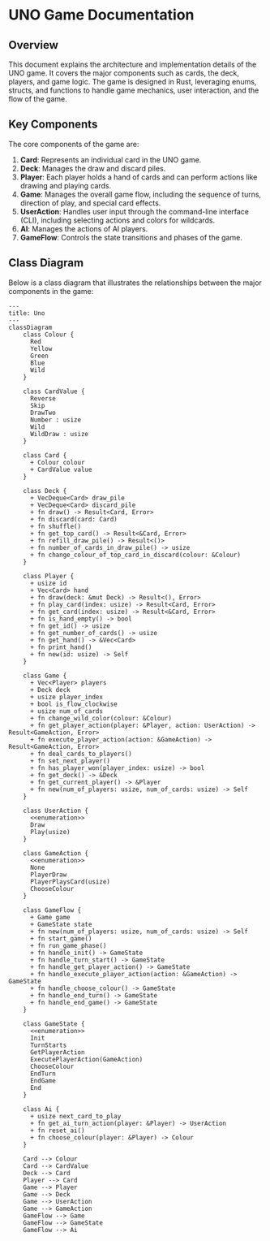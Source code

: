 # UNO Game Documentation

## Overview

This document explains the architecture and implementation details of the UNO game. It covers the major components such as cards, the deck, players, and game logic. The game is designed in Rust, leveraging enums, structs, and functions to handle game mechanics, user interaction, and the flow of the game.

## Key Components

The core components of the game are:

1. **Card**: Represents an individual card in the UNO game.
2. **Deck**: Manages the draw and discard piles.
3. **Player**: Each player holds a hand of cards and can perform actions like drawing and playing cards.
4. **Game**: Manages the overall game flow, including the sequence of turns, direction of play, and special card effects.
5. **UserAction**: Handles user input through the command-line interface (CLI), including selecting actions and colors for wildcards.
6. **AI**: Manages the actions of AI players.
7. **GameFlow**: Controls the state transitions and phases of the game.

## Class Diagram

Below is a class diagram that illustrates the relationships between the major components in the game:

```mermaid
---
title: Uno
---
classDiagram
    class Colour {
      Red
      Yellow
      Green
      Blue
      Wild
    }

    class CardValue {
      Reverse
      Skip
      DrawTwo
      Number : usize
      Wild
      WildDraw : usize
    }

    class Card {
      + Colour colour
      + CardValue value
    }

    class Deck {
      + VecDeque<Card> draw_pile
      + VecDeque<Card> discard_pile
      + fn draw() -> Result<Card, Error>
      + fn discard(card: Card)
      + fn shuffle()
      + fn get_top_card() -> Result<&Card, Error>
      + fn refill_draw_pile() -> Result<()>
      + fn number_of_cards_in_draw_pile() -> usize
      + fn change_colour_of_top_card_in_discard(colour: &Colour)
    }

    class Player {
      + usize id
      + Vec<Card> hand
      + fn draw(deck: &mut Deck) -> Result<(), Error>
      + fn play_card(index: usize) -> Result<Card, Error>
      + fn get_card(index: usize) -> Result<&Card, Error>
      + fn is_hand_empty() -> bool
      + fn get_id() -> usize
      + fn get_number_of_cards() -> usize
      + fn get_hand() -> &Vec<Card>
      + fn print_hand()
      + fn new(id: usize) -> Self
    }

    class Game {
      + Vec<Player> players
      + Deck deck
      + usize player_index
      + bool is_flow_clockwise
      + usize num_of_cards
      + fn change_wild_color(colour: &Colour)
      + fn get_player_action(player: &Player, action: UserAction) -> Result<GameAction, Error>
      + fn execute_player_action(action: &GameAction) -> Result<GameAction, Error>
      + fn deal_cards_to_players()
      + fn set_next_player()
      + fn has_player_won(player_index: usize) -> bool
      + fn get_deck() -> &Deck
      + fn get_current_player() -> &Player
      + fn new(num_of_players: usize, num_of_cards: usize) -> Self
    }

    class UserAction {
      <<enumeration>>
      Draw
      Play(usize)
    }

    class GameAction {
      <<enumeration>>
      None
      PlayerDraw
      PlayerPlaysCard(usize)
      ChooseColour
    }

    class GameFlow {
      + Game game
      + GameState state
      + fn new(num_of_players: usize, num_of_cards: usize) -> Self
      + fn start_game()
      + fn run_game_phase()
      + fn handle_init() -> GameState
      + fn handle_turn_start() -> GameState
      + fn handle_get_player_action() -> GameState
      + fn handle_execute_player_action(action: &GameAction) -> GameState
      + fn handle_choose_colour() -> GameState
      + fn handle_end_turn() -> GameState
      + fn handle_end_game() -> GameState
    }

    class GameState {
      <<enumeration>>
      Init
      TurnStarts
      GetPlayerAction
      ExecutePlayerAction(GameAction)
      ChooseColour
      EndTurn
      EndGame
      End
    }

    class Ai {
      + usize next_card_to_play
      + fn get_ai_turn_action(player: &Player) -> UserAction
      + fn reset_ai()
      + fn choose_colour(player: &Player) -> Colour
    }

    Card --> Colour
    Card --> CardValue
    Deck --> Card
    Player --> Card
    Game --> Player
    Game --> Deck
    Game --> UserAction
    Game --> GameAction
    GameFlow --> Game
    GameFlow --> GameState
    GameFlow --> Ai
```

